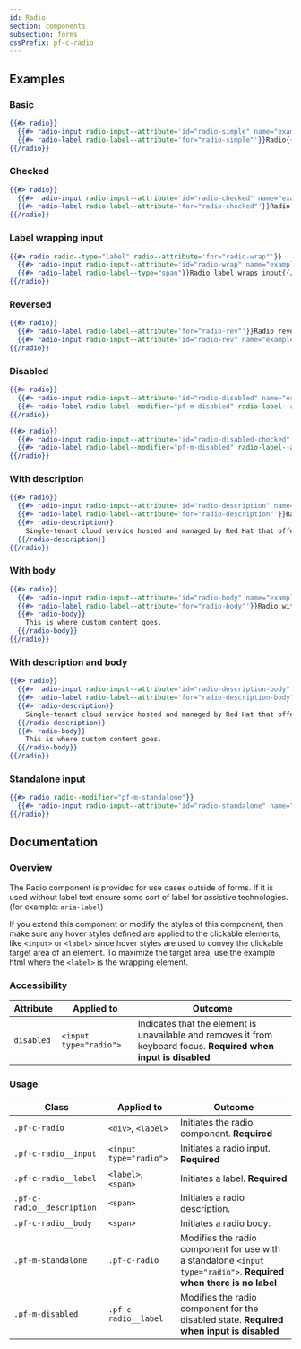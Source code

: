 ```yaml
---
id: Radio
section: components
subsection: forms
cssPrefix: pf-c-radio
---
```


## Examples
### Basic
```hbs
{{#> radio}}
  {{#> radio-input radio-input--attribute='id="radio-simple" name="exampleRadioSimple"'}}{{/radio-input}}
  {{#> radio-label radio-label--attribute='for="radio-simple"'}}Radio{{/radio-label}}
{{/radio}}
```

### Checked
```hbs
{{#> radio}}
  {{#> radio-input radio-input--attribute='id="radio-checked" name="exampleRadioChecked" checked'}}{{/radio-input}}
  {{#> radio-label radio-label--attribute='for="radio-checked"'}}Radio checked{{/radio-label}}
{{/radio}}
```

### Label wrapping input
```hbs
{{#> radio radio--type="label" radio--attribute='for="radio-wrap"'}}
  {{#> radio-input radio-input--attribute='id="radio-wrap" name="exampleRadioWrap"'}}{{/radio-input}}
  {{#> radio-label radio-label--type="span"}}Radio label wraps input{{/radio-label}}
{{/radio}}
```

### Reversed
```hbs
{{#> radio}}
  {{#> radio-label radio-label--attribute='for="radio-rev"'}}Radio reversed{{/radio-label}}
  {{#> radio-input radio-input--attribute='id="radio-rev" name="exampleRadioReversed"'}}{{/radio-input}}
{{/radio}}
```

### Disabled
```hbs
{{#> radio}}
  {{#> radio-input radio-input--attribute='id="radio-disabled" name="exampleRadioDisabled" disabled'}}{{/radio-input}}
  {{#> radio-label radio-label--modifier="pf-m-disabled" radio-label--attribute='for="radio-disabled"'}}Radio disabled{{/radio-label}}
{{/radio}}

{{#> radio}}
  {{#> radio-input radio-input--attribute='id="radio-disabled-checked" name="exampleRadioDisabledChecked" disabled checked'}}{{/radio-input}}
  {{#> radio-label radio-label--modifier="pf-m-disabled" radio-label--attribute='for="radio-disabled-checked"'}}Radio disabled checked{{/radio-label}}
{{/radio}}
```

### With description
```hbs
{{#> radio}}
  {{#> radio-input radio-input--attribute='id="radio-description" name="exampleRadioDescription"'}}{{/radio-input}}
  {{#> radio-label radio-label--attribute='for="radio-description"'}}Radio with description{{/radio-label}}
  {{#> radio-description}}
    Single-tenant cloud service hosted and managed by Red Hat that offers high-availability enterprise-grade clusters in a virtual private cloud on AWS od GCP.
  {{/radio-description}}
{{/radio}}
```

### With body
```hbs
{{#> radio}}
  {{#> radio-input radio-input--attribute='id="radio-body" name="exampleRadioBody"'}}{{/radio-input}}
  {{#> radio-label radio-label--attribute='for="radio-body"'}}Radio with body{{/radio-label}}
  {{#> radio-body}}
    This is where custom content goes.
  {{/radio-body}}
{{/radio}}
```

### With description and body
```hbs
{{#> radio}}
  {{#> radio-input radio-input--attribute='id="radio-description-body" name="exampleRadioDescriptionBody"'}}{{/radio-input}}
  {{#> radio-label radio-label--attribute='for="radio-description-body"'}}Radio with description and body{{/radio-label}}
  {{#> radio-description}}
    Single-tenant cloud service hosted and managed by Red Hat that offers high-availability enterprise-grade clusters in a virtual private cloud on AWS od GCP.
  {{/radio-description}}
  {{#> radio-body}}
    This is where custom content goes.
  {{/radio-body}}
{{/radio}}
```

### Standalone input
```hbs
{{#> radio radio--modifier="pf-m-standalone"}}
  {{#> radio-input radio-input--attribute='id="radio-standalone" name="exampleRadioStandalone" aria-label="Standalone input"'}}{{/radio-input}}
{{/radio}}
```

## Documentation
### Overview
The Radio component is provided for use cases outside of forms. If it is used without label text ensure some sort of label for assistive technologies. (for example: `aria-label`)

If you extend this component or modify the styles of this component, then make sure any hover styles defined are applied to the clickable elements, like `<input>` or `<label>` since hover styles are used to convey the clickable target area of an element. To maximize the target area, use the example html where the `<label>` is the wrapping element.

### Accessibility
| Attribute | Applied to | Outcome |
| -- | -- | -- |
| `disabled` | `<input type="radio">` | Indicates that the element is unavailable and removes it from keyboard focus. **Required when input is disabled** |

### Usage
| Class | Applied to | Outcome |
| -- | -- | -- |
| `.pf-c-radio` | `<div>`, `<label>` |  Initiates the radio component. **Required**  |
| `.pf-c-radio__input` | `<input type="radio">` |  Initiates a radio input. **Required**  |
| `.pf-c-radio__label` | `<label>`, `<span>` |  Initiates a label. **Required**  |
| `.pf-c-radio__description` | `<span>` | Initiates a radio description. |
| `.pf-c-radio__body` | `<span>` | Initiates a radio body. |
| `.pf-m-standalone` | `.pf-c-radio` |  Modifies the radio component for use with a standalone `<input type="radio">`. **Required when there is no label** |
| `.pf-m-disabled` | `.pf-c-radio__label` |  Modifies the radio component for the disabled state. **Required when input is disabled** |
